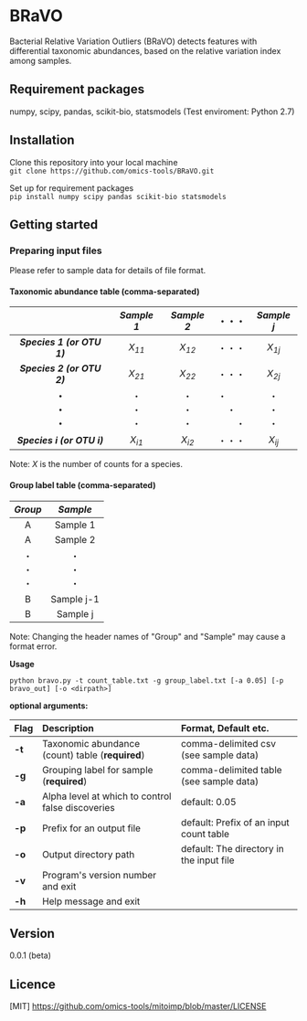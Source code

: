 BRaVO
====
Bacterial Relative Variation Outliers (BRaVO) detects features with differential taxonomic abundances, based on the relative variation index among samples.


## Requirement packages
numpy, scipy, pandas, scikit-bio, statsmodels (Test enviroment: Python 2.7)

## Installation
Clone this repository into your local machine  
`git clone https://github.com/omics-tools/BRaVO.git`  

Set up for requirement packages  
`pip install numpy scipy pandas scikit-bio statsmodels`  

## Getting started

### Preparing input files

Please refer to sample data for details of file format.

#### Taxonomic abundance table (comma-separated)

|  | ***Sample 1*** | ***Sample 2*** | ・・・ | ***Sample j*** |
|:-----------:|:------------:|:------------:|:------------:|:------------:|
| ***Species 1 (or OTU 1)***      |*X<sub>11</sub>* |*X<sub>12</sub>*|・・・|*X<sub>1j</sub>*|
| ***Species 2 (or OTU 2)***      |*X<sub>21</sub>*|*X<sub>22</sub>*|・・・ |*X<sub>2j</sub>*|
| **・** <br> **・**<br>**・**<br>|・<br>・<br>・<br>|・<br>・<br>・<br>|・&emsp;&emsp;<br>・<br>&emsp;&emsp;・<br>|・<br>・<br>・<br>|
| ***Species i (or OTU i)*** |*X<sub>i1</sub>*|*X<sub>i2</sub>*|・・・|*X<sub>ij</sub>*|

Note: *X* is the number of counts for a species.

#### Group label table (comma-separated)

|***Group*** | ***Sample*** | 
|:-----------:|:------------:|
| A | Sample 1 |
| A | Sample 2 |
| ・ <br> ・<br>・<br>|・<br>・<br>・<br>|
| B | Sample j-1 |
| B | Sample j |

Note: Changing the header names of "Group" and "Sample" may cause a format error.

**Usage**

`python bravo.py -t count_table.txt -g group_label.txt [-a 0.05] [-p bravo_out] [-o <dirpath>]`

**optional arguments:**

| Flag | Description | Format, Default etc. |
|:-----------|:------------|:------------|
| **-t**       | Taxonomic abundance (count) table (**required**) | comma-delimited csv (see sample data)|
| **-g**       | Grouping label for sample (**required**) | comma-delimited table (see sample data) |
| **-a**       | Alpha level at which to control false discoveries | default: 0.05 |
| **-p**       | Prefix for an output file | default: Prefix of an input count table |
| **-o**       | Output directory path | default: The directory in the input file |
| **-v**       | Program's version number and exit  | |
| **-h**       | Help message and exit         | |

## Version

0.0.1 (beta)

## Licence

[MIT] https://github.com/omics-tools/mitoimp/blob/master/LICENSE
